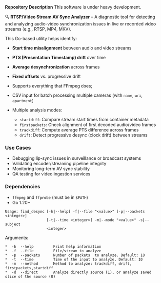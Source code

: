 **Repository Description**
This software is under heavy development.

🔍 **RTSP/Video Stream AV Sync Analyzer** – A diagnostic tool for detecting and analyzing audio-video synchronization issues in live or recorded video streams (e.g., RTSP, MP4, MKV).

This Go-based utility helps identify:
- **Start time misalignment** between audio and video streams
- **PTS (Presentation Timestamp) drift** over time
- **Average desynchronization** across frames
- **Fixed offsets** vs. progressive drift


- Supports everything that FFmpeg does;
- CSV input for batch processing multiple cameras (with `name`, `uri`, `apartment`)
- Multiple analysis modes:
  - `startdiff`: Compare stream start times from container metadata
  - `firstpackets`: Check alignment of first decoded audio/video frames
  - `trackdiff`: Compute average PTS difference across frames
  - `drift`: Detect progressive desync (clock drift) between streams

###  Use Cases
- Debugging lip-sync issues in surveillance or broadcast systems
- Validating encoder/streaming pipeline integrity
- Monitoring long-term AV sync stability
- QA testing for video ingestion services

###  Dependencies
- `ffmpeg` and `ffprobe` (must be in `$PATH`)
- Go 1.20+
```
Usage: find_desync [-h|--help] -f|--file "<value>" [-p|--packets <integer>]
                   [-t|--time <integer>] -m|--mode "<value>" -s|--subject
                   <integer>

```
Arguments:

```
*  -h  --help         Print help information
*  -f  --file         File/stream to analyze
*  -p  --packets      Number of packets  to analyze. Default: 10
*  -t  --time         Time of the input to analyze. Default: 10
*  -m  --method       Method to analyze: trackdiff, drift, firstpackets,startdiff
*  -d  --direct       Analyze directly source (1), or analyze saved slice of the source (0)
```